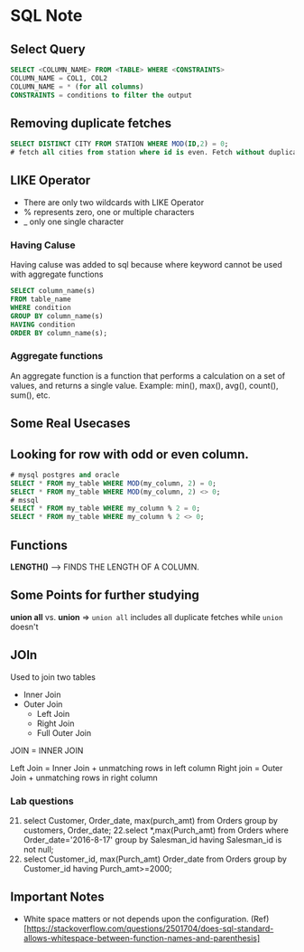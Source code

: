 # SQL Note

## Select Query
```sql
SELECT <COLUMN_NAME> FROM <TABLE> WHERE <CONSTRAINTS>
COLUMN_NAME = COL1, COL2
COLUMN_NAME = * (for all columns)
CONSTRAINTS = conditions to filter the output
```

## Removing duplicate fetches
```sql
SELECT DISTINCT CITY FROM STATION WHERE MOD(ID,2) = 0;
# fetch all cities from station where id is even. Fetch without duplicates.
```
## LIKE Operator
- There are only two wildcards with LIKE Operator
- % represents zero, one or multiple characters
- _ only one single character

### Having Caluse
Having caluse was added to sql because where keyword cannot be used with aggregate functions
```sql
SELECT column_name(s)
FROM table_name
WHERE condition
GROUP BY column_name(s)
HAVING condition
ORDER BY column_name(s);
```

### Aggregate functions
An aggregate function is a function that performs a calculation on a set of values, and returns a single value.
Example: min(), max(), avg(), count(), sum(), etc.

## Some Real Usecases



## Looking for row with odd or even column.
```sql
# mysql postgres and oracle
SELECT * FROM my_table WHERE MOD(my_column, 2) = 0;
SELECT * FROM my_table WHERE MOD(my_column, 2) <> 0;
# mssql
SELECT * FROM my_table WHERE my_column % 2 = 0;
SELECT * FROM my_table WHERE my_column % 2 <> 0;
```



## Functions
**LENGTH()** --> FINDS THE LENGTH OF A COLUMN.


## Some Points for further studying
**union all** vs. **union** => `union all` includes all duplicate fetches while `union` doesn't

## 

## JOIn
Used to join two tables
- Inner Join
- Outer Join
  - Left Join
  - Right Join
  - Full Outer Join

JOIN = INNER JOIN

Left Join = Inner Join + unmatching rows in left column
Right join = Outer Join + unmatching rows in right column


### Lab questions

21. select Customer, Order_date, max(purch_amt) from Orders group by customers, Order_date;
22.select *,max(Purch_amt) from Orders where  Order_date='2016-8-17' group by Salesman_id having Salesman_id is not null;
23. select  Customer_id, max(Purch_amt) Order_date from Orders group by Customer_id having Purch_amt>=2000;
 

## Important Notes
- White space matters or not depends upon the configuration. (Ref)[https://stackoverflow.com/questions/2501704/does-sql-standard-allows-whitespace-between-function-names-and-parenthesis]
